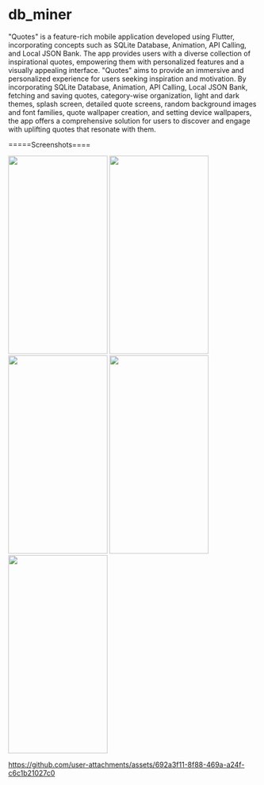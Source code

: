 # db_miner
"Quotes" is a feature-rich mobile application developed using Flutter, incorporating concepts
such as SQLite Database, Animation, API Calling, and Local JSON Bank. The app provides
users with a diverse collection of inspirational quotes, empowering them with personalized
features and a visually appealing interface.
"Quotes" aims to provide an immersive and personalized experience for users seeking inspiration
and motivation. By incorporating SQLite Database, Animation, API Calling, Local JSON Bank,
fetching and saving quotes, category-wise organization, light and dark themes, splash screen,
detailed quote screens, random background images and font families, quote wallpaper creation,
and setting device wallpapers, the app offers a comprehensive solution for users to discover and
engage with uplifting quotes that resonate with them.



=====Screenshots====
<p>
  <img src="https://github.com/user-attachments/assets/b5759ba3-e90b-41bf-a235-8f91fe1858ce" height="400px" width="200px"/>
  <img src="https://github.com/user-attachments/assets/9b127b51-15b5-4720-8094-c6dc4ee44758" height="400px" width="200px"/>
  <img src="https://github.com/user-attachments/assets/f19a034a-e38c-4db8-b431-3e3a4c8141d3" height="400px" width="200px"/>
  <img src="https://github.com/user-attachments/assets/7a25fb56-4a2e-480f-9d87-7a310e2f4882" height="400px" width="200px"/>
  <img src="https://github.com/user-attachments/assets/5e5779eb-2790-4617-b9bb-794de69294a9" height="400px" width="200px"/>
  
  
  https://github.com/user-attachments/assets/692a3f11-8f88-469a-a24f-c6c1b21027c0


</p>
